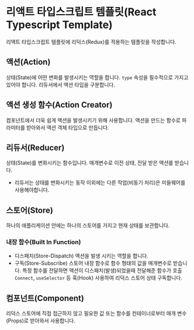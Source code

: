 # 리액트 타입스크립트 템플릿(React Typescript Template)

리액트 타입스크립트 템플릿에 리덕스(Redux)를 적용하는 템플릿을 작성합니다.

## 액션(Action)

상태(State)에 어떤 변화를 발생시키는 역할을 합니다.
`type` 속성을 필수적으로 가지고 있어야 합니다.
리듀서에서 액션 타입을 구분합니다.

## 액션 생성 함수(Action Creator)

컴포넌트에서 더욱 쉽게 액션을 발생시키기 위해 사용합니다.
액션을 만드는 함수로 파라미터를 받아와서 액션 객체 타입으로 만듭니다.

## 리듀서(Reducer)

상태(State)를 변화시키는 함수입니다. 매개변수로 이전 상태, 전달 받은 액션를 받습니다.

* 리듀서는 상태를 변화시키는 동작 이외에는 다른 작업(비동기 처리)은 미들웨어를 사용해야합니다.

## 스토어(Store)

하나의 애플리케이션 안에는 하나의 스토어를 가지고 현재 상태를 보관합니다.  

### 내장 함수(Built In Function)

* 디스패치(Store-Dispatch)
    액션을 발생 시키는 역할을 합니다.
* 구독(Store-Subscribe)
    스토어 내장 함수로 함수 형태의 값을 매개변수로 받습니다.
    특정 함수를 전달하면 액션이 디스패치(발생)되었을때 전달해준 함수가 호출
    `Connect`, `useSelector` 등 훅(Hook) 사용하여 리덕스 스토어 상태 구독합니다.

## 컴포넌트(Component)

리덕스 스토어에 직접 접근하지 않고 필요한 값 또는 함수를 컨테이너로부터 매개 변수(Props)로 받아와서 사용합니다.
